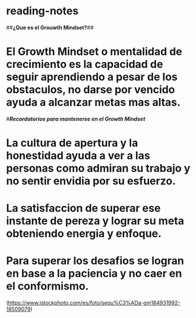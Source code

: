 # reading-notes

##**¿Que es el Grouwth Mindset?**##

# El Growth Mindset o mentalidad de crecimiento es la capacidad de seguir aprendiendo a pesar de los obstaculos, no darse por vencido ayuda a alcanzar metas mas altas.

#**_Recordatorios para mantenerse en el Growth Mindset_**

# La cultura de apertura y la honestidad ayuda a ver a las personas como admiran su trabajo y no sentir envidia por su esfuerzo.
# La satisfaccion de superar ese instante de pereza y lograr su meta obteniendo energia y enfoque.
# Para superar los desafios se logran en base a la paciencia y no caer en el conformismo.

(https://www.istockphoto.com/es/foto/sequ%C3%ADa-gm184931992-18509079)
